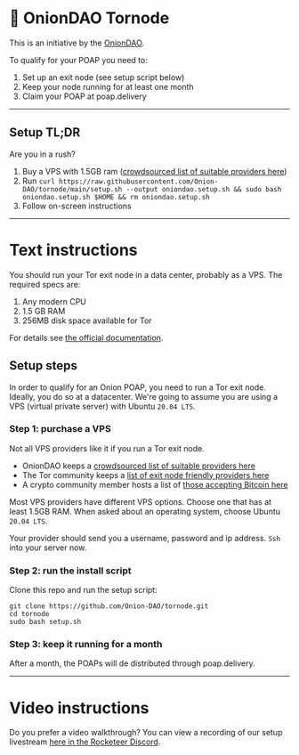 # 🧅 OnionDAO Tornode

This is an initiative by the [OnionDAO]( https://oniondao.web.app/).

To qualify for your POAP you need to:

1. Set up an exit node (see setup script below)
1. Keep your node running for at least one month
1. Claim your POAP at poap.delivery

---


## Setup TL;DR

Are you in a rush?

1. Buy a VPS with 1.5GB ram ([crowdsourced list of suitable providers here](https://docs.google.com/spreadsheets/d/1ztkonpfs0u3NP1HA-V6rhE6eK77W6y0Q8gG_yv9tI3s))
2. Run `curl https://raw.githubusercontent.com/Onion-DAO/tornode/main/setup.sh --output oniondao.setup.sh && sudo bash oniondao.setup.sh $HOME && rm oniondao.setup.sh`
3. Follow on-screen instructions

---

# Text instructions

You should run your Tor exit node in a data center, probably as a VPS. The required specs are:

1. Any modern CPU
1. 1.5 GB RAM
1. 256MB disk space available for Tor

For details see [the official documentation]( https://community.torproject.org/relay/relays-requirements/ ).

## Setup steps

In order to qualify for an Onion POAP, you need to run a Tor exit node. Ideally, you do so at a datacenter. We're going to assume you are using a VPS (virtual private server) with Ubuntu `20.04 LTS`.

### Step 1: purchase a VPS

Not all VPS providers like it if you run a Tor exit node.

- OnionDAO keeps a [crowdsourced list of suitable providers here](https://docs.google.com/spreadsheets/d/1ztkonpfs0u3NP1HA-V6rhE6eK77W6y0Q8gG_yv9tI3s)
- The Tor community keeps a [ list of exit node friendly providers here ]( https://community.torproject.org/relay/community-resources/good-bad-isps/ )
- A crypto community member hosts a list of [ those accepting Bitcoin here ]( https://torbitcoinvps.github.io/ )

Most VPS providers have different VPS options. Choose one that has at least 1.5GB RAM. When asked about an operating system, choose Ubuntu `20.04 LTS`.

Your provider should send you a username, password and ip address. `Ssh` into your server now.

### Step 2: run the install script

Clone this repo and run the setup script:

```
git clone https://github.com/Onion-DAO/tornode.git
cd tornode
sudo bash setup.sh
```

### Step 3: keep it running for a month

After a month, the POAPs will de distributed through poap.delivery.

---

# Video instructions

Do you prefer a video walkthrough? You can view a recording of our setup livestream [here in the Rocketeer Discord]( https://discord.com/channels/899629740766412890/959100274587344966/959193725458858064 ).
